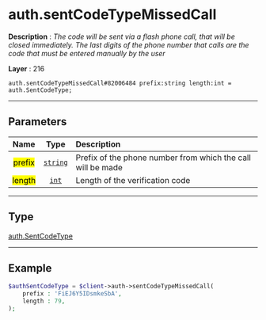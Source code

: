 # auth.sentCodeTypeMissedCall

**Description** : *The code will be sent via a flash phone call, that will be closed immediately\. The last digits of the phone number that calls are the code that must be entered manually by the user*

**Layer** : 216

```tl
auth.sentCodeTypeMissedCall#82006484 prefix:string length:int = auth.SentCodeType;
```

---

## Parameters

| Name | Type | Description |
| :---: | :---: | :--- |
| <mark>prefix</mark> | [`string`](type/string) | Prefix of the phone number from which the call will be made |
| <mark>length</mark> | [`int`](type/int) | Length of the verification code |

---

## Type

[auth.SentCodeType](type/auth.SentCodeType)

---

## Example

```php
$authSentCodeType = $client->auth->sentCodeTypeMissedCall(
	prefix : 'FiEJ6Y5IDsmkeSbA',
	length : 79,
);
```